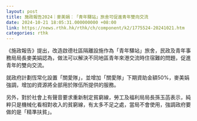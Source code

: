 ```yaml
---
layout: post
title: 施政報告2024｜麥美娟︰「青年驛站」旅舍可促進青年雙向交流
date: 2024-10-21 18:05:31.000000000 +08:00
link: https://news.rthk.hk/rthk/ch/component/k2/1775524-20241021.htm
categories: rthk
---
```


《施政報告》提出，改造啟德社區隔離設施作為「青年驛站」旅舍，民政及青年事務局局長麥美娟認為，做法可以解決不同地區青年來港交流時住宿難的問題，促進青年的雙向交流。

就政府計劃恆常化設置「關愛隊」，並增加「關愛隊」下期資助金額50%，麥美娟強調，增加的資源將全部用於隊伍所提供的服務。

另外，對於社會上有聲音要求重新制定貧窮線，勞工及福利局局長孫玉菡表示，純粹只是機械化看相對收入的貧窮線，有太多不足之處，當局不會使用，強調政府要做的是「精準扶貧」。
